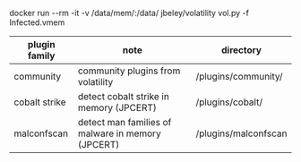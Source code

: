 docker run --rm -it -v /data/mem/:/data/ jbeley/volatility vol.py -f Infected.vmem

|plugin family | note | directory |
|--------|------|-------|
|community | community plugins from volatility | /plugins/community/ |
|cobalt strike | detect cobalt strike in memory (JPCERT) | /plugins/cobalt/ |
|malconfscan  | detect man families of malware in memory (JPCERT) | /plugins/malconfscan |